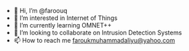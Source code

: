 - 👋 Hi, I’m @faroouq
- 👀 I’m interested in Internet of Things
- 🌱 I’m currently learning OMNET++
- 💞️ I’m looking to collaborate on Intrusion Detection Systems
- 📫 How to reach me faroukmuhammadaliyu@yahoo.com

<!---
faroouq/faroouq is a ✨ special ✨ repository because its `README.md` (this file) appears on your GitHub profile.
You can click the Preview link to take a look at your changes.
--->

